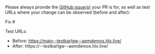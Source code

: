 Please always provide the [GitHub issue(s)](../issues) your PR is for, as well as test URLs where your change can be observed (before and after):

Fix #<gh-issue-id>

Test URLs:
- Before: https://main--testkarlgw--aemdemos.hlx.live/
- After: https://<branch>--testkarlgw--aemdemos.hlx.live/
